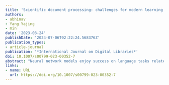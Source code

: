 ```yaml
---
title: 'Scientific document processing: challenges for modern learning methods'
authors:
- abhinav
- Yang Yajing
- min
date: '2023-03-24'
publishDate: '2024-07-06T02:22:24.568376Z'
publication_types:
- article-journal
publication: '*International Journal on Digital Libraries*'
doi: 10.1007/s00799-023-00352-7
abstract: "Neural network models enjoy success on language tasks related to Web documents, including news and Wikipedia articles. However, the characteristics of scientific publications pose specific challenges that have yet to be satisfactorily addressed: the discourse structure of scientific documents crucial in scholarly document processing (SDP) tasks, the interconnected nature of scientific documents, and their multimodal nature. We survey modern neural network learning methods that tackle these challenges: those that can model discourse structure and their interconnectivity and use their multimodal nature. We also highlight efforts to collect large-scale datasets and tools developed to enable effective deep learning deployment for SDP. We conclude with a discussion on upcoming trends and recommend future directions for pursuing neural natural language processing approaches for SDP."
links:
- name: URL
  url: https://doi.org/10.1007/s00799-023-00352-7
---
```

